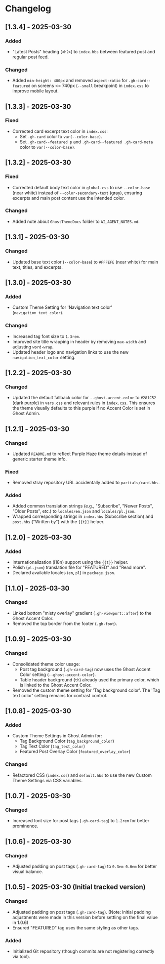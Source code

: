 # Changelog

## [1.3.4] - 2025-03-30

### Added
- "Latest Posts" heading (`<h2>`) to `index.hbs` between featured post and regular post feed.

### Changed
- Added `min-height: 400px` and removed `aspect-ratio` for `.gh-card--featured` on screens <= 740px (`--small` breakpoint) in `index.css` to improve mobile layout.

## [1.3.3] - 2025-03-30

### Fixed
- Corrected card excerpt text color in `index.css`:
    - Set `.gh-card` color to `var(--color-base)`.
    - Set `.gh-card--featured p` and `.gh-card--featured .gh-card-meta` color to `var(--color-base)`.

## [1.3.2] - 2025-03-30

### Fixed
- Corrected default body text color in `global.css` to use `--color-base` (near white) instead of `--color-secondary-text` (gray), ensuring excerpts and main post content use the intended color.

### Changed
- Added note about `GhostThemeDocs` folder to `AI_AGENT_NOTES.md`.

## [1.3.1] - 2025-03-30

### Changed
- Updated base text color (`--color-base`) to `#FFFEFE` (near white) for main text, titles, and excerpts.

## [1.3.0] - 2025-03-30

### Added
- Custom Theme Setting for 'Navigation text color' (`navigation_text_color`).

### Changed
- Increased tag font size to `1.3rem`.
- Improved site title wrapping in header by removing `max-width` and adjusting `word-wrap`.
- Updated header logo and navigation links to use the new `navigation_text_color` setting.

## [1.2.2] - 2025-03-30

### Changed
- Updated the default fallback color for `--ghost-accent-color` to `#281C52` (dark purple) in `vars.css` and relevant rules in `index.css`. This ensures the theme visually defaults to this purple if no Accent Color is set in Ghost Admin.

## [1.2.1] - 2025-03-30

### Changed
- Updated `README.md` to reflect Purple Haze theme details instead of generic starter theme info.

### Fixed
- Removed stray repository URL accidentally added to `partials/card.hbs`.

### Added
- Added common translation strings (e.g., "Subscribe", "Newer Posts", "Older Posts", etc.) to `locales/en.json` and `locales/pl.json`.
- Wrapped corresponding strings in `index.hbs` (Subscribe section) and `post.hbs` ("Written by") with the `{{t}}` helper.

## [1.2.0] - 2025-03-30

### Added
- Internationalization (i18n) support using the `{{t}}` helper.
- Polish (`pl.json`) translation file for "FEATURED" and "Read more".
- Declared available locales (`en`, `pl`) in `package.json`.

## [1.1.0] - 2025-03-30

### Changed
- Linked bottom "misty overlay" gradient (`.gh-viewport::after`) to the Ghost Accent Color.
- Removed the top border from the footer (`.gh-foot`).

## [1.0.9] - 2025-03-30

### Changed
- Consolidated theme color usage:
    - Post tag background (`.gh-card-tag`) now uses the Ghost Accent Color setting (`--ghost-accent-color`).
    - Table header background (`th`) already used the primary color, which is linked to the Ghost Accent Color.
- Removed the custom theme setting for 'Tag background color'. The 'Tag text color' setting remains for contrast control.

## [1.0.8] - 2025-03-30

### Added
- Custom Theme Settings in Ghost Admin for:
    - Tag Background Color (`tag_background_color`)
    - Tag Text Color (`tag_text_color`)
    - Featured Post Overlay Color (`featured_overlay_color`)

### Changed
- Refactored CSS (`index.css`) and `default.hbs` to use the new Custom Theme Settings via CSS variables.

## [1.0.7] - 2025-03-30

### Changed
- Increased font size for post tags (`.gh-card-tag`) to `1.2rem` for better prominence.

## [1.0.6] - 2025-03-30

### Changed
- Adjusted padding on post tags (`.gh-card-tag`) to `0.3em 0.6em` for better visual balance.

## [1.0.5] - 2025-03-30 (Initial tracked version)

### Changed
- Adjusted padding on post tags (`.gh-card-tag`). (Note: Initial padding adjustments were made in this version before settling on the final value in 1.0.6)
- Ensured "FEATURED" tag uses the same styling as other tags.

### Added
- Initialized Git repository (though commits are not registering correctly via tool).
